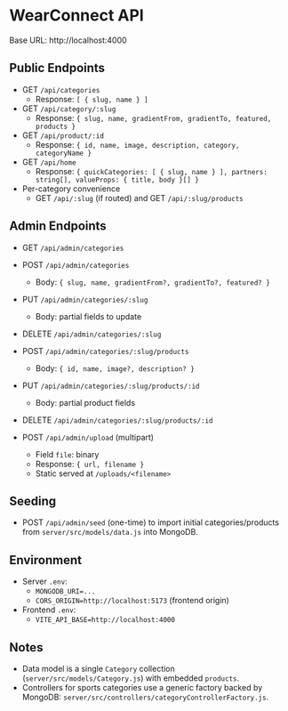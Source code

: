 # WearConnect API

Base URL: http://localhost:4000

## Public Endpoints
- GET `/api/categories`
  - Response: `[ { slug, name } ]`
- GET `/api/category/:slug`
  - Response: `{ slug, name, gradientFrom, gradientTo, featured, products }`
- GET `/api/product/:id`
  - Response: `{ id, name, image, description, category, categoryName }`
- GET `/api/home`
  - Response: `{ quickCategories: [ { slug, name } ], partners: string[], valueProps: { title, body }[] }`
- Per-category convenience
  - GET `/api/:slug` (if routed) and GET `/api/:slug/products`

## Admin Endpoints
- GET `/api/admin/categories`
- POST `/api/admin/categories`
  - Body: `{ slug, name, gradientFrom?, gradientTo?, featured? }`
- PUT `/api/admin/categories/:slug`
  - Body: partial fields to update
- DELETE `/api/admin/categories/:slug`

- POST `/api/admin/categories/:slug/products`
  - Body: `{ id, name, image?, description? }`
- PUT `/api/admin/categories/:slug/products/:id`
  - Body: partial product fields
- DELETE `/api/admin/categories/:slug/products/:id`

- POST `/api/admin/upload` (multipart)
  - Field `file`: binary
  - Response: `{ url, filename }`
  - Static served at `/uploads/<filename>`

## Seeding
- POST `/api/admin/seed` (one-time) to import initial categories/products from `server/src/models/data.js` into MongoDB.

## Environment
- Server `.env`:
  - `MONGODB_URI=...`
  - `CORS_ORIGIN=http://localhost:5173` (frontend origin)
- Frontend `.env`:
  - `VITE_API_BASE=http://localhost:4000`

## Notes
- Data model is a single `Category` collection (`server/src/models/Category.js`) with embedded `products`.
- Controllers for sports categories use a generic factory backed by MongoDB: `server/src/controllers/categoryControllerFactory.js`.
